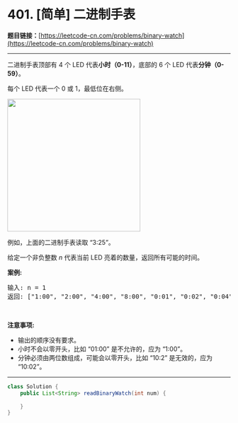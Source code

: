# 401. [简单] 二进制手表

**题目链接：**[https://leetcode-cn.com/problems/binary-watch](https://leetcode-cn.com/problems/binary-watch)

---

<div class="content__1Y2H">
 <div class="notranslate">
  <p>二进制手表顶部有 4 个 LED 代表<strong>小时（0-11）</strong>，底部的 6 个 LED 代表<strong>分钟（0-59）</strong>。</p> 
  <p>每个 LED 代表一个 0 或 1，最低位在右侧。</p> 
  <p><img style="height:300px" src="/wikipedia/commons/8/8b/Binary_clock_samui_moon.jpg"></p> 
  <p>例如，上面的二进制手表读取 “3:25”。</p> 
  <p>给定一个非负整数 <em>n&nbsp;</em>代表当前 LED 亮着的数量，返回所有可能的时间。</p> 
  <p><strong>案例:</strong></p> 
  <pre class="language-text">输入: n = 1
返回: ["1:00", "2:00", "4:00", "8:00", "0:01", "0:02", "0:04", "0:08", "0:16", "0:32"]</pre> 
  <p>&nbsp;</p> 
  <p><strong>注意事项:</strong></p> 
  <ul> 
   <li>输出的顺序没有要求。</li> 
   <li>小时不会以零开头，比如 “01:00”&nbsp;是不允许的，应为 “1:00”。</li> 
   <li>分钟必须由两位数组成，可能会以零开头，比如 “10:2”&nbsp;是无效的，应为 “10:02”。</li> 
  </ul> 
 </div>
</div>

---

```java
class Solution {
    public List<String> readBinaryWatch(int num) {
        
    }
}
```